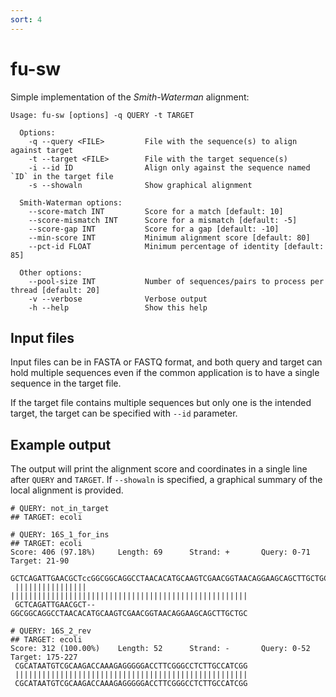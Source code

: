 ```yaml
---
sort: 4
---
```


# fu-sw

Simple implementation of the _Smith-Waterman_ alignment:

```text
Usage: fu-sw [options] -q QUERY -t TARGET

  Options:
    -q --query <FILE>         File with the sequence(s) to align against target
    -t --target <FILE>        File with the target sequence(s)
    -i --id ID                Align only against the sequence named `ID` in the target file
    -s --showaln              Show graphical alignment
    
  Smith-Waterman options:
    --score-match INT         Score for a match [default: 10]
    --score-mismatch INT      Score for a mismatch [default: -5]
    --score-gap INT           Score for a gap [default: -10]
    --min-score INT           Minimum alignment score [default: 80]
    --pct-id FLOAT            Minimum percentage of identity [default: 85]
  
  Other options:
    --pool-size INT           Number of sequences/pairs to process per thread [default: 20]
    -v --verbose              Verbose output
    -h --help                 Show this help
```

## Input files

Input files can be in FASTA or FASTQ format, and both query and 
target can hold multiple sequences even if the common application 
is to have a single sequence in the target file.

If the target file contains multiple sequences but only one is 
the intended target, the target can be specified with `--id` 
parameter.

## Example output

The output will print the alignment score and coordinates in a single line after `QUERY` and `TARGET`.
If `--showaln` is specified, a graphical summary of the local alignment is provided.

```text
# QUERY: not_in_target
## TARGET: ecoli

# QUERY: 16S_1_for_ins
## TARGET: ecoli
Score: 406 (97.18%)     Length: 69      Strand: +       Query: 0-71     Target: 21-90
 GCTCAGATTGAACGCTccGGCGGCAGGCCTAACACATGCAAGTCGAACGGTAACAGGAAGCAGCTTGCTGC
 ||||||||||||||||  |||||||||||||||||||||||||||||||||||||||||||||||||||||
 GCTCAGATTGAACGCT--GGCGGCAGGCCTAACACATGCAAGTCGAACGGTAACAGGAAGCAGCTTGCTGC

# QUERY: 16S_2_rev
## TARGET: ecoli
Score: 312 (100.00%)    Length: 52      Strand: -       Query: 0-52     Target: 175-227
 CGCATAATGTCGCAAGACCAAAGAGGGGGACCTTCGGGCCTCTTGCCATCGG
 ||||||||||||||||||||||||||||||||||||||||||||||||||||
 CGCATAATGTCGCAAGACCAAAGAGGGGGACCTTCGGGCCTCTTGCCATCGG
```